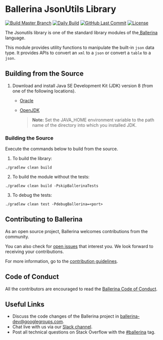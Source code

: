 Ballerina JsonUtils Library
===================

[![Build Master Branch](https://github.com/ballerina-platform/module-ballerina-jsonutils/workflows/Build/badge.svg)](https://github.com/ballerina-platform/module-ballerina-jsonutils/actions?query=workflow%3ABuild%22)
[![Daily Build](https://github.com/ballerina-platform/module-ballerina-jsonutils/workflows/Daily%20Build/badge.svg)](https://github.com/ballerina-platform/module-ballerina-jsonutils/actions?query=workflow%3ADaily+Build%22)
[![GitHub Last Commit](https://img.shields.io/github/last-commit/ballerina-platform/module-ballerina-jsonutils.svg)](https://github.com/ballerina-platform/module-ballerina-jsonutils/commits/master)
[![License](https://img.shields.io/badge/License-Apache%202.0-blue.svg)](https://opensource.org/licenses/Apache-2.0)

The Jsonutils library is one of the standard library modules of the<a target="_blank" href="https://ballerina.io/"> Ballerina</a> language.

This module provides utility functions to manipulate the built-in `json` data type. It provides APIs to convert an `xml` to a `json` or convert a `table` to a `json`.

## Building from the Source

1. Download and install Java SE Development Kit (JDK) version 8 (from one of the following locations).

   * [Oracle](https://www.oracle.com/java/technologies/javase/javase-jdk8-downloads.html)
   
   * [OpenJDK](http://openjdk.java.net/install/index.html)
   
        > **Note:** Set the JAVA_HOME environment variable to the path name of the directory into which you installed JDK.

### Building the Source

Execute the commands below to build from the source.

1. To build the library:
```shell script
./gradlew clean build
```

2. To build the module without the tests:
```shell script
./gradlew clean build -PskipBallerinaTests
```

3. To debug the tests:
```shell script
./gradlew clean test -PdebugBallerina=<port>
```

## Contributing to Ballerina

As an open source project, Ballerina welcomes contributions from the community. 

You can also check for [open issues](https://github.com/ballerina-platform/module-ballerina-jsonutils/issues) that interest you. We look forward to receiving your contributions.

For more information, go to the [contribution guidelines](https://github.com/ballerina-platform/ballerina-lang/blob/master/CONTRIBUTING.md).

## Code of Conduct

All the contributors are encouraged to read the [Ballerina Code of Conduct](https://ballerina.io/code-of-conduct).

## Useful Links

* Discuss the code changes of the Ballerina project in [ballerina-dev@googlegroups.com](mailto:ballerina-dev@googlegroups.com).
* Chat live with us via our [Slack channel](https://ballerina.io/community/slack/).
* Post all technical questions on Stack Overflow with the [#ballerina](https://stackoverflow.com/questions/tagged/ballerina) tag.
